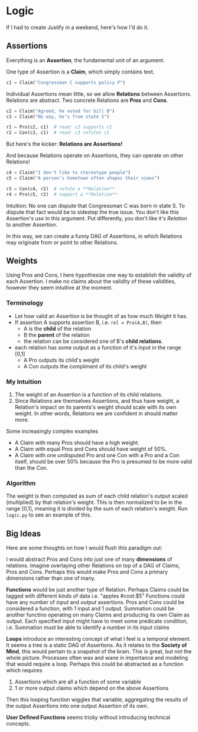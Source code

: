 Logic
=====

If I had to create Justify in a weekend, here's how I'd do it.

## Assertions
Everything is an **Assertion**, the fundamental unit of an argument.

One type of Assertion is a **Claim**, which simply contains text.
```python
c1 = Claim("Congressman C supports policy P")
```

Individual Assertions mean little, so we allow **Relations** between Assertions.
Relations are abstract. 
Two concrete Relations are **Pros** and **Cons**.
```python
c2 = Claim("Agreed, he voted for bill B")
c3 = Claim("No way, he's from state S")

r1 = Pro(c2, c1)  # read: c2 supports c1
r2 = Con(c3, c1)  # read: c3 refutes c1
```

But here's the kicker: **Relations are Assertions!**

And because Relations operate on Assertions, they can operate on other Relations!

```python
c4 = Claim("I don't like to stereotype people")
c5 = Claim("A person's hometown often shapes their views")

r3 = Con(c4, r2)  # refute a **Relation**
r4 = Pro(c5, r2)  # support a **Relation**
```

Intuition: No one can dispute that Congressman C was born in state S.
To dispute that fact would be to sidestep the true issue.
You don't like this Assertion's *use* in this argument.
Put differently, you don't like it's *Relation* to another Assertion.

In this way, we can create a funny DAG of Assertions, in which Relations may originate from or point to other Relations.

## Weights
Using Pros and Cons, I here hypothesize one way to establish the validity of each Assertion. 
I make no claims about the validity of these validities, however they seem intuitive at the moment.

### Terminology

* Let how valid an Assertion is be thought of as how much *Weight* it has.
* If assertion A supports assertion B, i.e. `rel = Pro(A,B)`, 
then 
  * A is the **child** of the relation
  * B the **parent** of the relation
  * the relation can be considered one of B's **child relations**.
* each relation has some output as a function of it's input in the range [0,1]
  * A Pro outputs its child's weight
  * A Con outputs the compliment of its child's weight 

### My Intuition

1. The weight of an Assertion is a function of its child relations.
2. Since Relations are themselves Assertions, and thus have weight, a Relation's impact on its parents's weight should scale with its own weight. 
In other words, Relations we are confident in should matter more.

Some increasingly complex examples
* A Claim with many Pros should have a high weight.
* A Claim with equal Pros and Cons should have weight of 50%.
* A Claim with one undisputed Pro and one Con with a Pro and a Con itself, should be over 50% because the Pro is presumed to be more valid than the Con.

### Algorithm
The weight is then computed as sum of each child relation's output scaled (multiplied) by that relation's weight.
This is then normalized to be in the range [0,1], meaning it is divided by the sum of each relation's weight.
Run `logic.py` to see an example of this.

## Big Ideas
Here are some thoughts on how I would flush this paradigm out:

I would abstract Pros and Cons into just one of many **dimensions** of relations. 
Imagine overlaying other Relations on top of a DAG of Claims, Pros and Cons.
Perhaps this would make Pros and Cons a primary dimensions rather than one of many.

**Functions** would be just another type of Relation. 
Perhaps Claims could be tagged with different kinds of data i.e. "apples #cost:$5"
Functions could have any number of *input* and *output* assertions.
Pros and Cons could be considered a function, with 1 input and 1 output.
Summation could be another functino operating on many Claims and producing its own Claim as output.
Each specified input might have to meet some predicate condition, 
i.e. Summation must be able to identify a number in its input claims

**Loops** introduce an interesting concept of what I feel is a temporal element.
It seems a tree is a static DAG of Assertions.
As it relates to the **Society of Mind**, this would pertain to a snapshot of the brain.
This is great, but not the whole picture. 
Processes often wax and wane in importance and modeling that would require a loop.
Perhaps this could be abstracted as a function which requires

1. Assertions which are all a function of some variable
2. 1 or more output claims which depend on the above Assertions

Then this looping function wiggles that variable, aggregating the results of the output Assertions into one output Assertion of its own.


**User Defined Functions** seems tricky without introducing technical concepts.

